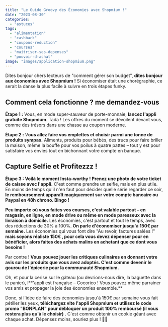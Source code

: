 ```yaml
---
title: "Le Guide Groovy des Économies avec Shopmium !"
date: "2023-08-30"
categories: 
  - "astuces"
tags: 
  - "alimentation"
  - "cashback"
  - "coupons-reduction"
  - "courses"
  - "maitriser-ses-depenses"
  - "pouvoir-d-achat"
image: "images/application-shopmium.png"
---
```


Dites bonjour chers lecteurs de "comment gérer son budget", **dites bonjour aux économies avec Shopmium !** Si économiser était une chorégraphie, ce serait la danse la plus facile à suivre en trois étapes funky.

## Comment cela fonctionne ? me demandez-vous

**Étape 1 :** Vous, en mode super-sauveur de porte-monnaie, **lancez l'appli gratuite Shopmium**. Tada ! Les offres du moment se dévoilent devant vous, comme des trésors dans une chasse au coupon moderne.

**Étape 2 :** V**ous allez faire vos emplettes et choisir parmi une tonne de produits sympas.** Aliments, produits pour bébés, des trucs pour faire briller la maison, même la bouffe pour vos poilus à quatre pattes – tout y est pour satisfaire vos envies tout en bichonnant votre compte en banque.

## Capture Selfie et Profitezzz !

**Étape 3 : Voilà le moment Insta-worthy ! Prenez une photo de votre ticket de caisse avec l'appli.** C'est comme prendre un selfie, mais en plus utile. En moins de temps qu'il n'en faut pour décider quelle série regarder ce soir, **le remboursement apparaît magiquement sur votre compte bancaire ou Paypal en 48h chrono. Bingo !**

**Peu importe où vous faites vos courses, c'est valable partout – en magasin, en ligne, en mode drive ou même en mode paresseux avec la livraison à domicile.** Les économies, c'est partout et tout le temps, avec des réductions de 30% à 100%**. On parle d'économiser jusqu'à 150€ par semaine.** Les économies qui vous font dire "Au revoir, factures salées !" **mais soyons réaliste 150€ , pour cela vous devez dépenser pour en bénéficier, alors faites des achats malins en achetant que ce dont vous besoins !**

Par contre ! **Vous pouvez jouer les critiques culinaires en donnant votre avis sur les produits que vous avez adoptés. C'est comme devenir le gourou de l'épicerie pour la communauté Shopmium.**

Oh, et pour la cerise sur le gâteau (ou devrions-nous dire, la baguette dans le panier), l**'appli est française – Cocorico ! Vous pouvez même parrainer vos amis et propager la joie des économies ensemble.**

Donc, si l'idée de faire des économies jusqu'à 150€ par semaine vous fait pétiller les yeux, **téléchargez vite l'appli Shopmium et utilisez le code promo "BONPLAN" pour débloquer un produit 100% remboursé (il vous restera plus qu'à le choisir) .** C'est comme obtenir un cookie géant avec chaque achat. Dépensez moins, souriez plus ! 🛒💃
